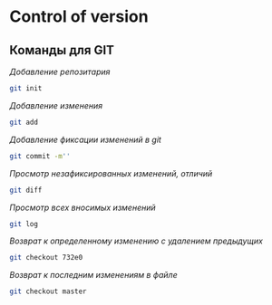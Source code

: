 # Control of version

## Команды для GIT
*Добавление репозитария*
```sh
git init
```
*Добавление изменения*
```sh
git add
```
*Добавление фиксации изменений в git*
```sh
git commit -m''
```
*Просмотр незафиксированных изменений, отличий*
```sh
git diff
```
*Просмотр всех вносимых изменений*
```sh
git log
```
*Возврат к определенному изменению с удалением предыдущих*
```sh
git checkout 732e0
```
*Возврат к последним изменениям в файле*
```sh
git checkout master
```
